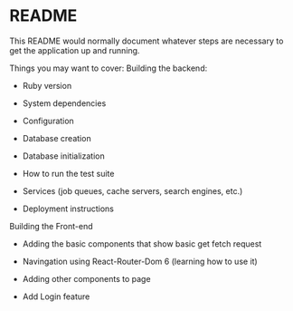 # README

This README would normally document whatever steps are necessary to get the
application up and running.

Things you may want to cover:
Building the backend:

* Ruby version

* System dependencies

* Configuration

* Database creation

* Database initialization

* How to run the test suite

* Services (job queues, cache servers, search engines, etc.)

* Deployment instructions

Building the Front-end
* Adding the basic components that show basic get fetch request

* Navingation using React-Router-Dom 6 (learning how to use it)

* Adding other components to page

* Add Login feature